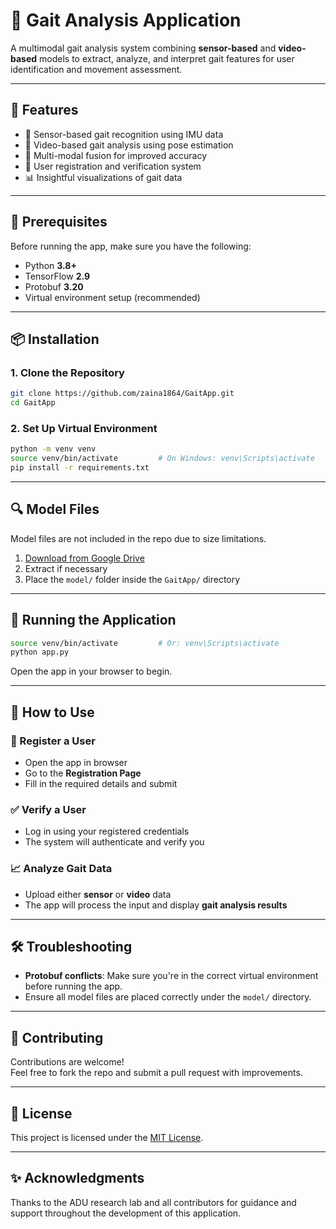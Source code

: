 # 🦿 Gait Analysis Application

A multimodal gait analysis system combining **sensor-based** and **video-based** models to extract, analyze, and interpret gait features for user identification and movement assessment.

---

## 🚀 Features

- 📱 Sensor-based gait recognition using IMU data  
- 🎥 Video-based gait analysis using pose estimation  
- 🔗 Multi-modal fusion for improved accuracy  
- 👤 User registration and verification system  
- 📊 Insightful visualizations of gait data

---

## 🧱 Prerequisites

Before running the app, make sure you have the following:

- Python **3.8+**
- TensorFlow **2.9**
- Protobuf **3.20**
- Virtual environment setup (recommended)

---

## 📦 Installation

### 1. Clone the Repository

```bash
git clone https://github.com/zaina1864/GaitApp.git
cd GaitApp
```

### 2. Set Up Virtual Environment

```bash
python -m venv venv
source venv/bin/activate         # On Windows: venv\Scripts\activate
pip install -r requirements.txt
```

---

## 🔍 Model Files

Model files are not included in the repo due to size limitations.

1. [Download from Google Drive](https://drive.google.com/drive/folders/1xjIoS_BFGaal67BSdMveRRKEc5V1wOQe?usp=sharing)  
2. Extract if necessary  
3. Place the `model/` folder inside the `GaitApp/` directory

---

## 🧪 Running the Application

```bash
source venv/bin/activate         # Or: venv\Scripts\activate
python app.py
```

Open the app in your browser to begin.

---

## 🧰 How to Use

### 👤 Register a User
- Open the app in browser
- Go to the **Registration Page**
- Fill in the required details and submit

### ✅ Verify a User
- Log in using your registered credentials
- The system will authenticate and verify you

### 📈 Analyze Gait Data
- Upload either **sensor** or **video** data
- The app will process the input and display **gait analysis results**

---

## 🛠️ Troubleshooting

- **Protobuf conflicts**: Make sure you're in the correct virtual environment before running the app.
- Ensure all model files are placed correctly under the `model/` directory.

---

## 🤝 Contributing

Contributions are welcome!  
Feel free to fork the repo and submit a pull request with improvements.

---

## 📄 License

This project is licensed under the [MIT License](LICENSE).

---

## ✨ Acknowledgments

Thanks to the ADU research lab and all contributors for guidance and support throughout the development of this application.

